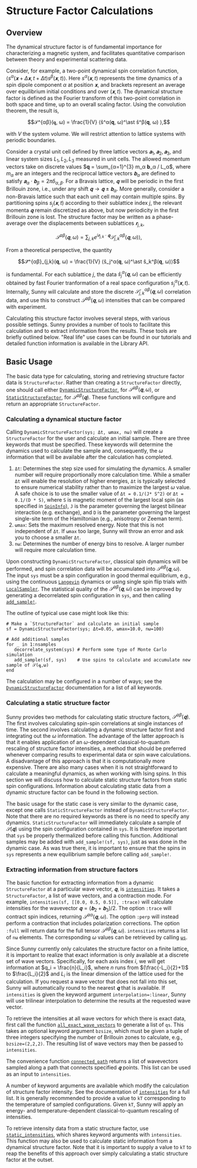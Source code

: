 # Structure Factor Calculations

## Overview
The dynamical structure factor is of fundamental importance for characterizing a
magnetic system, and facilitates quantitative comparison between theory and
experimental scattering data.

Consider, for example, a two-point dynamical spin correlation function,
$⟨s^α(𝐱+Δ𝐱, t+Δt) s^β(𝐱, t)⟩$. Here $s^α(𝐱, t)$ represents the time dynamics
of a spin dipole component $α$ at position $𝐱$, and brackets represent an
average over equilibrium initial conditions and over $(𝐱, t)$. The dynamical
structure factor is defined as the Fourier transform of this two-point
correlation in both space and time, up to an overall scaling factor. Using the
convolution theorem, the result is,

$$𝒮^{αβ}(𝐪, ω) = \frac{1}{V} ⟨ŝ^α(𝐪, ω)^\ast ŝ^β(𝐪, ω) ⟩,$$

with $V$ the system volume. We will restrict attention to lattice systems with
periodic boundaries.

Consider a crystal unit cell defined by three lattice vectors $𝐚_1, 𝐚_2,
𝐚_3$, and linear system sizes $L_1, L_2, L_3$ measured in unit cells. The
allowed momentum vectors take on discrete values $𝐪 = \sum_{α=1}^{3} m_α 𝐛_α /
L_α$, where $m_α$ are an integers and the reciprocal lattice vectors $𝐛_α$ are
defined to satisfy $𝐚_α ⋅ 𝐛_β = 2π δ_{α,β}$. For a Bravais lattice, $𝐪$ will
be periodic in the first Brillouin zone, i.e., under any shift $𝐪 → 𝐪 ± 𝐛_α$.
More generally, consider a non-Bravais lattice such that each unit cell may
contain multiple spins. By partitioning spins $s_j(𝐱,t)$ according to their
sublattice index $j$, the relevant momenta $𝐪$ remain discretized as above, but
now periodicity in the first Brillouin zone is lost. The structure factor may be
written as a phase-average over the displacements between sublattices
$𝐫_{j,k}$,

$$𝒮^{αβ}(𝐪, ω) = ∑_{j,k} e^{i 𝐫_{j,k} ⋅ 𝐪} 𝒮̃^{αβ}_{j,k}(𝐪, ω) ⟩,$$

From a theoretical perspective, the quantity

$$𝒮̃^{αβ}_{j,k}(𝐪, ω) = \frac{1}{V} ⟨ŝ_j^α(𝐪, ω)^\ast ŝ_k^β(𝐪, ω)⟩$$

is fundamental. For each sublattice $j$, the data $ŝ_j^α(𝐪, ω)$ can be
efficiently obtained by fast Fourier tranformation of a real space configuration
$s_j^α(𝐱, t)$. Internally, Sunny will calculate and store the discrete
$𝒮̃^{αβ}_{j,k}(𝐪, ω)$ correlation data, and use this to construct
$𝒮^{αβ}(𝐪,ω)$ intensities that can be compared with experiment.

Calculating this structure factor involves several steps, with various possible
settings. Sunny provides a number of tools to facilitate this calculation and to
extract information from the results. These tools are briefly outlined below.
"Real life" use cases can be found in our tutorials and detailed function
information is available in the Library API.

## Basic Usage

The basic data type for calculating, storing and retrieving structure factor
data is `StructureFactor`. Rather than creating a `StructureFactor` directly,
one should call either [`DynamicStructureFactor`](@ref), for $𝒮^{αβ}(𝐪,ω)$, or
[`StaticStructureFactor`](@ref), for $𝒮^{αβ}(𝐪)$. These functions will configure and
return an appropriate `StructureFactor`.

### Calculating a dynamical stucture factor

Calling `DynamicStructureFactor(sys; Δt, ωmax, nω)` will create a
`StructureFactor` for the user and calculate an initial sample. There are three
keywords that must be specified. These keywords will determine the dynamics
used to calculate the sample and, consequently, the $ω$ information that will be
available after the calculation has completed.

1. `Δt`: Determines the step size used for simulating the dynamics. A smaller
   number will require proportionally more calculation time. While a smaller
   `Δt` will enable the resolution of higher energies, `Δt` is typically
   selected to ensure numerical stability rather than to maximize the largest
   $ω$ value. A safe choice is to use the smaller value of `Δt = 0.1/(J* S^2)`
   or `Δt = 0.1/(D * S)`, where `S` is magnetic moment of the largest local spin
   (as specified in [`SpinInfo`](@ref)), `J` is the parameter governing the
   largest bilinear interaction (e.g. exchange), and `D` is the parameter
   governing the largest single-site term of the Hamiltonian (e.g., anisotropy
   or Zeeman term).
2. `ωmax`: Sets the maximum resolved energy. Note that this is not independent
   of `Δt`. If `ωmax` too large, Sunny will throw an error and ask you to choose
   a smaller `Δt`. 
3. `nω`: Determines the number of energy bins to resolve. A larger number will
   require more calculation time.

Upon constructing `DynamicStructureFactor`, classical spin dynamics will be
performed, and spin correlation data will be accumulated into $𝒮^{αβ}(𝐪,ω)$.
The input `sys` must be a spin configuration in good thermal equilibrium, e.g.,
using the continuous [`Langevin`](@ref) dynamics or using single spin flip
trials with [`LocalSampler`](@ref). The statistical quality of the
$𝒮^{αβ}(𝐪,ω)$ can be improved by generating a decorrelated spin configuration
in `sys`, and then calling [`add_sample!`](@ref).

The outline of typical use case might look like this:
```
# Make a `StructureFactor` and calculate an initial sample
sf = DynamicStructureFactor(sys; Δt=0.05, ωmax=10.0, nω=100) 

# Add additional samples
for _ in 1:nsamples
   decorrelate_system(sys) # Perform some type of Monte Carlo simulation
   add_sample!(sf, sys)    # Use spins to calculate and accumulate new sample of 𝒮(𝐪,ω)
end
```

The calculation may be configured in a number of ways; see the
[`DynamicStructureFactor`](@ref) documentation for a list of all keywords.


### Calculating a static structure factor

Sunny provides two methods for calculating static structure factors,
$𝒮^{αβ}(𝐪)$. The first involves calculating spin-spin correlations at single
instances of time. The second involves calculating a dynamic structure factor
first and integrating out the $ω$ information. The advantage of the latter
approach is that it enables application of an $ω$-dependent classical-to-quantum
rescaling of structure factor intensities, a method that should be preferred
whenever comparing results to experimental data or spin wave calculations. A
disadvantage of this approach is that it is computationally more expensive.
There are also many cases when it is not straightforward to calculate a
meaningful dynamics, as when working with Ising spins. In this section we will
discuss how to calculate static structure factors from static spin
configurations. Information about calculating static data from a dynamic
structure factor can be found in the following section.

The basic usage for the static case is very similar to the dynamic case, except
one calls `StaticStructureFactor` instead of `DynamicStructureFactor`. Note
that there are no required keywords as there is no need to specify any dynamics.
`StaticStructureFactor` will immediately calculate a sample of $𝒮(𝐪)$ using
the spin configuration contained in `sys`. It is therefore important that 
`sys` be properly thermalized before calling this function. Additional samples
may be added with `add_sample!(sf, sys)`, just as was done in the dynamic case.
As was true there, it is important to ensure that the spins in `sys` represents
a new equilibrium sample before calling `add_sample!`.

### Extracting information from structure factors

The basic function for extracting information from a dynamic `StructureFactor`
at a particular wave vector, $𝐪$, is [`intensities`](@ref). It takes a
`StructureFactor`, a list of wave vectors, and a contraction mode. For example,
`intensities(sf, [[0.0, 0.5, 0.5]], :trace)` will calculate intensities for the
wavevector $𝐪 = (𝐛_2 + 𝐛_3)/2$. The option `:trace` will contract spin
indices, returning $𝒮^{αα}(𝐪,ω)$. The option `:perp` will instead perform a
contraction that includes polarization corrections. The option `:full` will
return data for the full tensor $𝒮^{αβ}(𝐪,ω)$. `intensities` returns a list of
`nω` elements. The corresponding $ω$ values can be retrieved by calling
[`ωs`](@ref).

Since Sunny currently only calculates the structure factor on a finite lattice,
it is important to realize that exact information is only available at a
discrete set of wave vectors. Specifically, for each axis index $i$, we will get
information at $q_i = \frac{n}{L_i}$, where $n$ runs from $(\frac{-L_i}{2}+1)$
to $\frac{L_i}{2}$ and $L_i$ is the linear dimension of the lattice used for the
calculation. If you request a wave vector that does not fall into this set,
Sunny will automatically round to the nearest $𝐪$ that is available. If
`intensities` is given the keyword argument `interpolation=:linear`, Sunny will
use trilinear interpolation to determine the results at the requested wave
vector. 

To retrieve the intensities at all wave vectors for which there is exact data,
first call the function [`all_exact_wave_vectors`](@ref) to generate a list of
`qs`. This takes an optional keyword argument `bzsize`, which must be given a
tuple of three integers specifying the number of Brillouin zones to calculate,
e.g., `bzsize=(2,2,2)`. The resulting list of wave vectors may then be passed to
`intensities`.

The convenience function [`connected_path`](@ref) returns a list of wavevectors
sampled along a path that connects specified $𝐪$ points. This list can be used
as an input to `intensities`.

A number of keyword arguments are available which modify the calculation of
structure factor intensity. See the documentation of [`intensities`](@ref) for a
full list. It is generally recommended to provide a value to `kT` corresponding
to the temperature of sampled configurations. Given `kT`, Sunny will apply an
energy- and temperature-dependent classical-to-quantum rescaling of intensities. 

To retrieve intensity data from a static structure factor, use
[`static_intensities`](@ref), which shares keyword arguments with
`intensities`. This function may also be used to calculate static
information from a dynamical structure factor. Note that it is important to
supply a value to `kT` to reap the benefits of this approach over simply
calculating a static structure factor at the outset. 